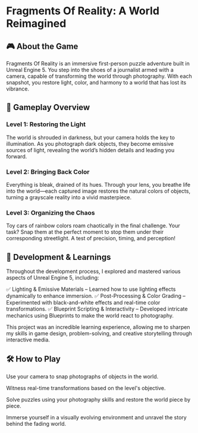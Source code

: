 # Fragments Of Reality: A World Reimagined

## 🎮 About the Game

Fragments Of Reality is an immersive first-person puzzle adventure built in Unreal Engine 5. You step into the shoes of a journalist armed with a camera, capable of transforming the world through photography. With each snapshot, you restore light, color, and harmony to a world that has lost its vibrance.

## 📸 Gameplay Overview

### Level 1: Restoring the Light

The world is shrouded in darkness, but your camera holds the key to illumination. As you photograph dark objects, they become emissive sources of light, revealing the world’s hidden details and leading you forward.

### Level 2: Bringing Back Color

Everything is bleak, drained of its hues. Through your lens, you breathe life into the world—each captured image restores the natural colors of objects, turning a grayscale reality into a vivid masterpiece.

### Level 3: Organizing the Chaos

Toy cars of rainbow colors roam chaotically in the final challenge. Your task? Snap them at the perfect moment to stop them under their corresponding streetlight. A test of precision, timing, and perception!

## 🎨 Development & Learnings

Throughout the development process, I explored and mastered various aspects of Unreal Engine 5, including:

✅ Lighting & Emissive Materials – Learned how to use lighting effects dynamically to enhance immersion.
✅ Post-Processing & Color Grading – Experimented with black-and-white effects and real-time color transformations.
✅ Blueprint Scripting & Interactivity – Developed intricate mechanics using Blueprints to make the world react to photography.

This project was an incredible learning experience, allowing me to sharpen my skills in game design, problem-solving, and creative storytelling through interactive media.

## 🛠️ How to Play

Use your camera to snap photographs of objects in the world.

Witness real-time transformations based on the level's objective.

Solve puzzles using your photography skills and restore the world piece by piece.

Immerse yourself in a visually evolving environment and unravel the story behind the fading world.


